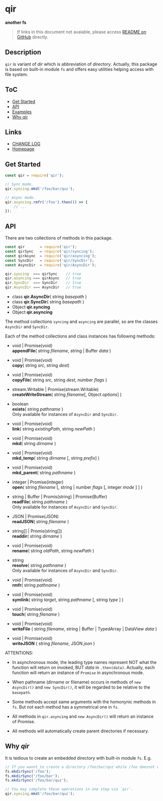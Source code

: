 #	qir
__another fs__

>	If links in this document not avaiable, please access [README on GitHub](./README.md) directly.

##  Description

`qir` is variant of *dir* which is abbreviation of *directory*. Actually, this package is based on built-in module `fs` and offers easy utilities helping access with file system.

##	ToC

*	[Get Started](#get-started)
*	[API](#api)
* 	[Examples](#examples)
*	[Why qir](#why-qir)

##	Links

*	[CHANGE LOG](./CHANGELOG.md)
*	[Homepage](https://github.com/YounGoat/nodejs.qir)

##	Get Started

```javascript
const qir = require('qir');

// Sync mode.
qir.syncing.mkd('/foo/bar/quz');

// Async mode.
qir.asyncing.rmfr('/foo').then(() => {
    // ...
});
```

##	API

There are two collections of methods in this package. 

```javascript
const qir       = require('qir');
const qirSync   = require('qir/syncing');
const qirAsync  = require('qir/asyncing');
const SyncDir   = require('qir/SyncDir');
const AsyncDir  = require('qir/AsyncDir');

qir.syncing  === qirSync    // true
qir.asyncing === qirAsync   // true
qir.SyncDir  === SyncDir    // true
qir.AsyncDir === AsyncDir   // true
```

*   class __qir.AsyncDir__( string *basepath* )
*   class __qir.SyncDir__( string *basepath* )
*   Object __qir.syncing__
*   Object __qir.asyncing__

The method collections `syncing` and `asyncing` are parallel, so are the classes `AsyncDir` and `SyncDir`.

Each of the method collections and class instances has following methods:  


*   void | Promise(void)   
    __appendFile__( string *filename*, string | Buffer *data* )

*   void | Promise(void)  
    __copy__( string *src*, string *dest*)

*   void | Promise(void)   
    __copyFile__( string *src*, string *dest*, number *flags* )

*   stream.Writable | Promise(stream.Writable)  
    __createWriteStream__( string *filename*[, Object *options*] )

*   boolean  
    __exists__( string *pathname* )  
    Only available for instances of `AsyncDir` and `SyncDir`.

*   void | Promise(void)  
    __link__( string *existingPath*, string *newPath* )

*   void | Promise(void)  
    __mkd__( string *dirname* )

*   void | Promise(void)  
    __mkd_temp__( string *dirname* [, string *prefix*] )

*   void | Promise(void)  
    __mkd_parent__( string *pathname* )

*   integer | Promise(integer)  
    __open__( string *filename* [, string | number *flags* [, integer *mode* ] ] )

*   string | Buffer | Promis(string) | Promise(Buffer)  
    __readFile__( string *pathname* )  
    Only available for instances of `AsyncDir` and `SyncDir`.

*   JSON | Promise(JSON)  
    __readJSON__( string *filename* )

*   string[] | Promis(string[])  
    __readdir__( string *dirname* )  

*   void | Promise(void)  
    __rename__( string *oldPath*, string *newPath* )

*   string  
    __resolve__( string *pathname* )  
    Only available for instances of `AsyncDir` and `SyncDir`.

*   void | Promise(void)  
    __rmfr__( string *pathname* )

*   void | Promise(void)  
    __symlink__( string *target*, string *pathname* [, string *type* ] )

*   void | Promise(void)  
    __touch__( string *filename* )

*   void | Promise(void)  
    __writeFile__ ( string *filename*, string | Buffer | TypedArray | DataView *data* )

*   void | Promise(void)  
    __writeJSON__ ( string *filename*, JSON *json* )

ATTENTIONS:
*   In asynchronous mode, the leading type names represent NOT what the function will return on invoked, BUT *data* in `.then(data)`. Actually, each function will return an instance of `Promise` in asynchronous mode.

*   When pathname (dirname or filename) occurs in methods of `new AsyncDir()` and `new SyncDir()`, it will be regarded to be relative to the `basepath`.

*   Some methods accept same arguments with the homonynic methods in `fs`. But not each method has a symmetrical one in `fs`.

*   All methods in `qir.asyncing` and `new AsyncDir()` will return an instance of Promise.

*   All methods will automatically create parent directories if necessary.

##  Why *qir*

It is tedious to create an embedded directory with built-in module `fs`. E.g.

```javascript
// If you wannt to create a directory /foo/bar/quz while /foo doesnot exist:
fs.mkdirSync('/foo');
fs.mkdirSync('/foo/bar');
fs.mkdirSync('/foo/bar/quz');

// You may complete these operations in one step via `qir`.
qir.syncing.mkd('/foo/bar/quz');
```
